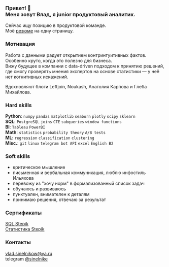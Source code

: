 <h3> Привет! 👋<br >Меня зовут Влад, я junior продуктовый аналитик.</h3>  

Сейчас ищу позицию в продуктовой команде.  
Моё [резюме](https://drive.google.com/file/d/1-pYknNHFB5pWzandUOJ6xte6xsnlbVeN/view?usp=sharing) на одну страницу.  

### Мотивация
Работа с данными радует открытием контринтуитивных фактов. Особенно круто, когда это полезно для бизнеса.  
Вижу будущее в компании с data-driven подходом к принятию решений, где смогу проверять мнения экспертов на основе статистики&nbsp;— у неё нет когнитивных искажений.  

Вдохновляют блоги Leftjoin, Noukash, Анатолия Карпова и Глеба Михайлова.  

### Hard skills
**Python**: `numpy` `pandas` `matplotlib` `seaborn` `plotly` `scipy` `sklearn`  
**SQL**: `PostgreSQL` `joins` `CTE` `subqueries` `window functions`  
**BI**: `Tableau` `PowerBI`  
**Math**: `statistics` `probability theory` `A/B tests`  
**ML**: `regression` `classification` `clustering`  
**Misc.**: `git` `linux` `telegram bot API` `excel` `English B2`

### Soft skills
- критическое мышление
- письменная и вербальная коммуникация, люблю инфостиль Ильяхова
- перевожу из "хочу норм" в формализованный список задач
- обучаюсь и развиваюсь
- пунктуален, внимателен к деталям
- принимаю решения, отвечаю за результат

### Сертификаты
[SQL Stepik](https://stepik.org/cert/1599430)  
[Статистика Stepik](https://stepik.org/cert/1590398)  

### Контакты
vlad.sinelnikow@ya.ru  
telegram [@sinelnike](https://t.me/sinelnike)
